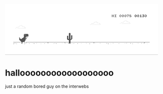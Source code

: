 
<p align="center">
<img src="https://raw.githubusercontent.com/LastLaffs/LastLaffs/main/jump.gif" />
</p>

# halloooooooooooooooooo

just a random bored guy on the interwebs
